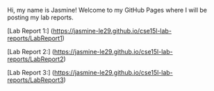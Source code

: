 Hi, my name is Jasmine! Welcome to my GitHub Pages where I will be posting my lab reports.

[Lab Report 1:] (https://jasmine-le29.github.io/cse15l-lab-reports/LabReport1)

[Lab Report 2:] (https://jasmine-le29.github.io/cse15l-lab-reports/LabReport2)

[Lab Report 3:] (https://jasmine-le29.github.io/cse15l-lab-reports/LabReport3)

